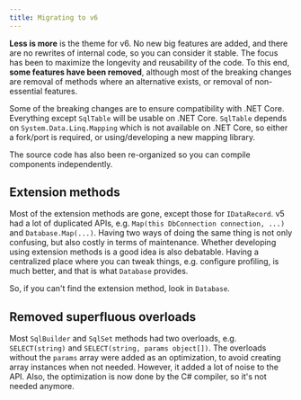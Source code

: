 ```yaml
---
title: Migrating to v6
---
```


**Less is more** is the theme for v6. No new big features are added, and there are no rewrites of internal code, so you can consider it stable. The focus has been to maximize the longevity and reusability of the code. To this end, **some features have been removed**, although most of the breaking changes are removal of methods where an alternative exists, or removal of non-essential features.

Some of the breaking changes are to ensure compatibility with .NET Core. Everything except `SqlTable` will be usable on .NET Core. `SqlTable` depends on `System.Data.Linq.Mapping` which is not available on .NET Core, so either a fork/port is required, or using/developing a new mapping library.

The source code has also been re-organized so you can compile components independently.

Extension methods
-----------------
Most of the extension methods are gone, except those for `IDataRecord`. v5 had a lot of duplicated APIs, e.g. `Map(this DbConnection connection, ...)` and `Database.Map(...)`. Having two ways of doing the same thing is not only confusing, but also costly in terms of maintenance. Whether developing using extension methods is a good idea is also debatable. Having a centralized place where you can tweak things, e.g. configure profiling, is much better, and that is what `Database` provides.

So, if you can't find the extension method, look in `Database`.

Removed superfluous overloads
-----------------------------
Most `SqlBuilder` and `SqlSet` methods had two overloads, e.g. `SELECT(string)` and `SELECT(string, params object[])`. The overloads without the `params` array were added as an optimization, to avoid creating array instances when not needed. However, it added a lot of noise to the API. Also, the optimization is now done by the C# compiler, so it's not needed anymore.
